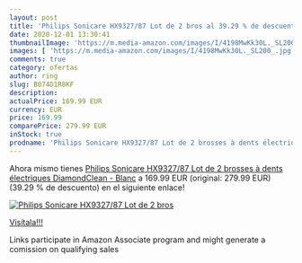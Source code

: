 ```yaml
---
layout: post
title: 'Philips Sonicare HX9327/87 Lot de 2 bros al 39.29 % de descuento'
date: 2020-12-01 13:30:41
thumbnailImage: 'https://m.media-amazon.com/images/I/4198MwKk30L._SL200_.jpg'
images: [ 'https://m.media-amazon.com/images/I/4198MwKk30L._SL200_.jpg' ]
comments: true
category: ofertas
author: ring
slug: B074D1R8KF
description:
actualPrice: 169.99 EUR
currency: EUR
price: 169.99
comparePrice: 279.99 EUR
inStock: true
prodname: 'Philips Sonicare HX9327/87 Lot de 2 brosses à dents électriques DiamondClean - Blanc'
---
```


Ahora mismo tienes [Philips Sonicare HX9327/87 Lot de 2 brosses à dents électriques DiamondClean - Blanc](https://www.amazon.fr/dp/B074D1R8KF/?tag=tolees0d-21) a 169.99 EUR (original: 279.99 EUR) (39.29 %  de descuento) en el siguiente enlace!

[![Philips Sonicare HX9327/87 Lot de 2 bros](https://m.media-amazon.com/images/I/4198MwKk30L._SL200_.jpg)](https://www.amazon.fr/dp/B074D1R8KF/?tag=tolees0d-21)

[Visítala!!!](https://www.amazon.fr/dp/B074D1R8KF/?tag=tolees0d-21)

Links participate in Amazon Associate program and might generate a comission on qualifying sales
